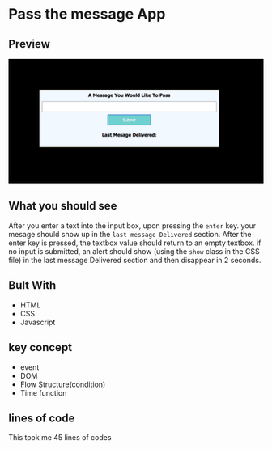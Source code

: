 # Pass the message App

## Preview 

![Project image](../pass-the-message/img/Screen%20Shot%202022-12-23%20at%204.00.58%20AM.png)

## What you should see

After you enter a text into the input box, upon pressing the `enter` key. your mesage should show up in the `last message Delivered` section.
After the enter key is pressed, the textbox value should return to an empty textbox.
if no input is submitted, an alert should show (using the `show` class in the CSS file) in the last message Delivered section  and then disappear in 2 seconds.

## Bult With

- HTML
- CSS
- Javascript

## key concept

- event
- DOM 
- Flow Structure(condition)
- Time function

## lines of code

This took me 45 lines of codes